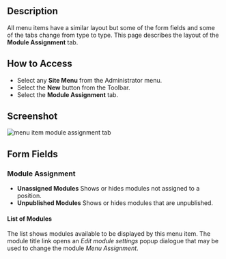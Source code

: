 <!-- Filename: Help6.x:Menu_Item_Module_Assignment / Display title: Menu Item Module Assignment -->

## Description

All menu items have a similar layout but some of the form fields and
some of the tabs change from type to type. This page describes the
layout of the **Module Assignment** tab. 

## How to Access

* Select any **Site Menu** from the Administrator menu.
* Select the **New** button from the Toolbar.
* Select the **Module Assignment** tab.

## Screenshot

![menu item module assignment tab](../../../en/images/menu-items-common/menu-item-module-assignment.png)

## Form Fields

### Module Assignment

- **Unassigned Modules** Shows or hides modules not assigned to a position.
- **Unpublished Modules** Shows or hides modules that are unpublished.

#### List of Modules

The list shows modules available to be displayed by this menu item. The module
title link opens an *Edit module settings* popup dialogue that may be used to
change the module *Menu Assignment*.